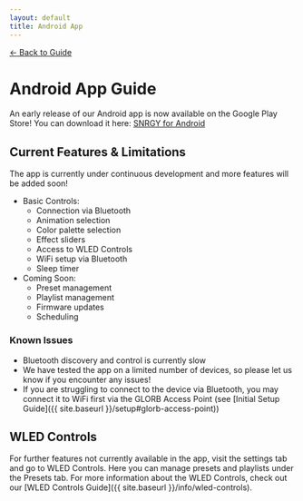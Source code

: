 ```yaml
---
layout: default
title: Android App
---
```


<div class="back-nav">
  <a href="{{ site.baseurl }}/">← Back to Guide</a>
</div>

# Android App Guide

An early release of our Android app is now available on the Google Play Store! You can download it here: [SNRGY for Android](https://play.google.com/store/apps/details?id=com.snrgy.studio&pli=1)

## Current Features & Limitations

The app is currently under continuous development and more features will be added soon! 

- Basic Controls:
  - Connection via Bluetooth
  - Animation selection
  - Color palette selection
  - Effect sliders
  - Access to WLED Controls
  - WiFi setup via Bluetooth
  - Sleep timer
- Coming Soon:
  - Preset management
  - Playlist management
  - Firmware updates
  - Scheduling

### Known Issues
- Bluetooth discovery and control is currently slow
- We have tested the app on a limited number of devices, so please let us know if you encounter any issues! 
- If you are struggling to connect to the device via Bluetooth, you may connect it to WiFi first via the GLORB Access Point (see [Initial Setup Guide]({{ site.baseurl }}/setup#glorb-access-point))

## WLED Controls

For further features not currently available in the app, visit the settings tab and go to WLED Controls. Here you can manage presets and playlists under the Presets tab. For more information about the WLED Controls, check out our [WLED Controls Guide]({{ site.baseurl }}/info/wled-controls).
